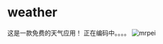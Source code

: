 # weather
这是一款免费的天气应用！
正在编码中。。。。
![mrpei](http://b377.photo.store.qq.com/psb?/V11jn6YZ09B53P/*XbDMKENFQH29Ou114NCPtE9YWKX6C5ol4da.gSe0MY!/b/dMBfwOCmIwAA&bo=AARAAgAEQAIFByQ!&rf=viewer_4)